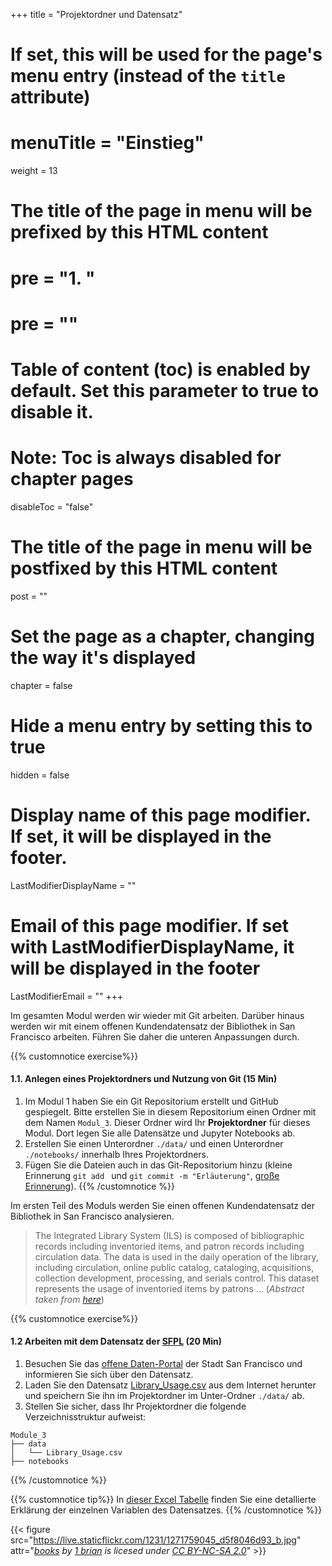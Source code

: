 +++
title = "Projektordner und Datensatz"
# If set, this will be used for the page's menu entry (instead of the `title` attribute)
# menuTitle = "Einstieg"
weight = 13
# The title of the page in menu will be prefixed by this HTML content
# pre = "<b>1. </b>"
# pre = "<i class='fab fa-github'></i>"
# Table of content (toc) is enabled by default. Set this parameter to true to disable it.
# Note: Toc is always disabled for chapter pages
disableToc = "false"
# The title of the page in menu will be postfixed by this HTML content
post = ""
# Set the page as a chapter, changing the way it's displayed
chapter = false
# Hide a menu entry by setting this to true
hidden = false
# Display name of this page modifier. If set, it will be displayed in the footer.
LastModifierDisplayName = ""
# Email of this page modifier. If set with LastModifierDisplayName, it will be displayed in the footer
LastModifierEmail = ""
+++

Im gesamten Modul werden wir wieder mit Git arbeiten. Darüber hinaus werden wir mit einem offenen Kundendatensatz der Bibliothek in San Francisco arbeiten. Führen Sie daher die unteren Anpassungen durch.

{{% customnotice exercise%}}
#### 1.1. Anlegen eines Projektordners und Nutzung von Git (15 Min)
1. Im Modul 1 haben Sie ein Git Repositorium erstellt und GitHub gespiegelt. Bitte erstellen Sie in diesem Repositorium einen Ordner mit dem Namen `Modul_3`. Dieser Ordner wird Ihr **Projektordner** für dieses Modul. Dort legen Sie alle Datensätze und Jupyter Notebooks ab.
2. Erstellen Sie einen Unterordner `./data/` und einen Unterordner `./notebooks/` innerhalb Ihres Projektordners.
3. Fügen Sie die Dateien auch in das Git-Repositorium hinzu (kleine Erinnerung `git add ` und `git commit -m "Erläuterung"`, [große Erinnerung](https://librarycarpentry.org/lc-git/)).
{{% /customnotice %}}


Im ersten Teil des Moduls werden Sie einen offenen Kundendatensatz der Bibliothek in San Francisco analysieren.

> The Integrated Library System (ILS) is composed of bibliographic records including inventoried items, and patron records including circulation data. The data is used in the daily operation of the library, including circulation, online public catalog, cataloging, acquisitions, collection development, processing, and serials control. This dataset represents the usage of inventoried items by patrons ... (*Abstract taken from [here](https://data.sfgov.org/Culture-and-Recreation/Library-Usage/qzz6-2jup)*)


{{% customnotice exercise%}}
#### 1.2 Arbeiten mit dem Datensatz der [SFPL](https://sfpl.org/) (20 Min)
1. Besuchen Sie das [offene Daten-Portal](https://data.sfgov.org/Culture-and-Recreation/Library-Usage/qzz6-2jup) der Stadt San Francisco und informieren Sie sich über den Datensatz.
2. Laden Sie den Datensatz [Library_Usage.csv](https://data.sfgov.org/api/views/qzz6-2jup/rows.csv?accessType=DOWNLOAD) aus dem Internet herunter und speichern Sie ihn im Projektordner im Unter-Ordner `./data/` ab.
3. Stellen Sie sicher, dass Ihr Projektordner die folgende Verzeichnisstruktur aufweist:
```shell
Module_3
├── data
│   └── Library_Usage.csv
├── notebooks
```
{{% /customnotice %}}

{{% customnotice tip%}}
In [dieser Excel Tabelle](https://data.sfgov.org/api/views/qzz6-2jup/files/72c2070f-7b56-4d14-840a-d1a70f5d0f19?download=true&filename=LIB-0003_DataDictionary_library-usage.xlsx) finden Sie eine detallierte Erklärung der einzelnen Variablen des Datensatzes.
{{% /customnotice %}}






{{< figure src="https://live.staticflickr.com/1231/1271759045_d5f8046d93_b.jpg"
attr="*[books](https://www.flickr.com/photos/34111548@N00/1271759045) by [1 brian](https://www.flickr.com/photos/34111548@N00) is licesed under [CC BY-NC-SA 2.0](https://creativecommons.org/licenses/by-nc-sa/2.0/?ref=ccsearch&atype=html)*" >}}
